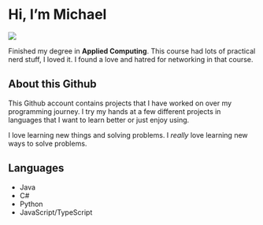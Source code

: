 # Hi, I’m Michael
![](https://komarev.com/ghpvc/?username=yikemlone&style=flat-square)

Finished my degree in **Applied Computing**. This course had lots of practical nerd stuff, I loved it. I found a love and hatred for networking in that course. 

## About this Github
This Github account contains projects that I have worked on over my programming journey. I try my hands at a few different projects in languages that I want to learn better or just enjoy using.

I love learning new things and solving problems.
I *really* love learning new ways to solve problems.

## Languages
- Java
- C#
- Python
- JavaScript/TypeScript
